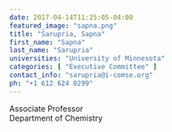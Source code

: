 ```yaml
---
date: 2017-04-14T11:25:05-04:00
featured_image: "sapna.png"
title: "Sarupria, Sapna"
first_name: "Sapna"
last_name: "Sarupria"
universities: "University of Minnesota"
categories: [ "Executive Committee" ]
contact_info: "sarupria@i-comse.org"
ph: "+1 612 624 8299"
---
```


Associate Professor\
Department of Chemistry





